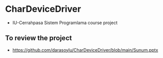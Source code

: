 # CharDeviceDriver
- IU-Cerrahpasa Sistem Programlama course project


## To review the project
- https://github.com/darasoylu/CharDeviceDriver/blob/main/Sunum.pptx
